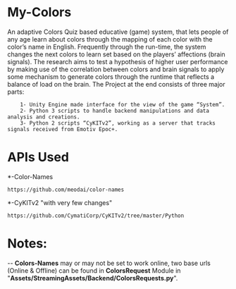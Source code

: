 # My-Colors
An adaptive Colors Quiz based educative (game) system, that lets people of any age learn about colors through the mapping of each color with the color’s name in English. Frequently through the run-time, the system changes the next colors to learn set based on the players’ affections (brain signals). The research aims to test a hypothesis of higher user performance by making use of the correlation between colors and brain signals to apply some mechanism to generate colors through the runtime that reflects a balance of load on the brain.
The Project at the end consists of three major parts:

        1- Unity Engine made interface for the view of the game “System”.
        2- Python 3 scripts to handle backend manipulations and data analysis and creations.
        3- Python 2 scripts “CyKITv2”, working as a server that tracks signals received from Emotiv Epoc+.


# APIs Used

*-Color-Names
    
    https://github.com/meodai/color-names
    
*-CyKITv2 "with very few changes"
    
    https://github.com/CymatiCorp/CyKITv2/tree/master/Python
    
    
# Notes:

-- **Colors-Names** may or may not be set to work online, two base urls (Online & Offline) can be found in **ColorsRequest** Module in "**Assets/StreamingAssets/Backend/ColorsRequests.py**".
